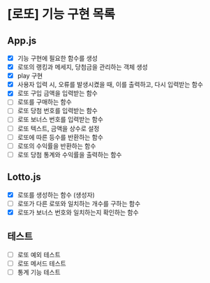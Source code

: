# [로또] 기능 구현 목록

## App.js
- [x] 기능 구현에 필요한 함수를 생성
- [x] 로또의 랭킹과 메세지, 당첨금을 관리하는 객체 생성
- [x] play 구현
- [x] 사용자 입력 시, 오류를 발생시켰을 때, 이를 출력하고, 다시 입력받는 함수
- [x] 로또 구입 금액을 입력받는 함수
- [ ] 로또를 구매하는 함수
- [ ] 로또 당첨 번호를 입력받는 함수
- [ ] 로또 보너스 번호를 입력받는 함수
- [ ] 로또 텍스트, 금액을 상수로 설정
- [ ] 로또에 따른 등수를 반환하는 함수
- [ ] 로또의 수익률을 반환하는 함수
- [ ] 로또 당첨 통계와 수익률을 출력하는 함수

## Lotto.js
- [x] 로또를 생성하는 함수 (생성자)
- [ ] 로또가 다른 로또와 일치하는 개수를 구하는 함수
- [x] 로또가 보너스 번호와 일치하는지 확인하는 함수

## 테스트
- [ ] 로또 예외 테스트
- [ ] 로또 메서드 테스트
- [ ] 통계 기능 테스트